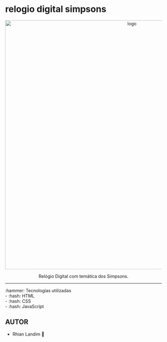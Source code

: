 # relogio digital simpsons
<p align="center">
  <img src="https://user-images.githubusercontent.com/108150838/198355235-5cdf2625-2624-4a38-a741-21bca2e8b546.png" width="800" alt="logo" />
</p>
<p align="center">Relógio Digital com temática dos Simpsons.</p>
 <hr />
:hammer: Tecnologias utilizadas <br>
  - :hash: HTML <br/>
  - :hash:  CSS <br/>
  - :hash: JavaScript <br/>

## AUTOR
  - Rhian Landim :rocket:
